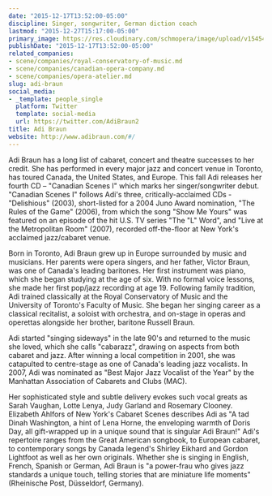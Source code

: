 ```yaml
---
date: "2015-12-17T13:52:00-05:00"
discipline: Singer, songwriter, German diction coach
lastmod: "2015-12-27T15:17:00-05:00"
primary_image: https://res.cloudinary.com/schmopera/image/upload/v1545409169/media/webhook-uploads/1450378361417/2015-12-12---Adi-Braun.jpg.jpg
publishDate: "2015-12-17T13:52:00-05:00"
related_companies:
- scene/companies/royal-conservatory-of-music.md
- scene/companies/canadian-opera-company.md
- scene/companies/opera-atelier.md
slug: adi-braun
social_media:
- _template: people_single
  platform: Twitter
  template: social-media
  url: https://twitter.com/AdiBraun2
title: Adi Braun
website: http://www.adibraun.com/#/
---
```


Adi Braun has a long list of cabaret, concert and theatre successes to her credit. She has performed in every major jazz and concert venue in Toronto, has toured Canada, the United States, and Europe. This fall Adi releases her fourth CD – "Canadian Scenes I" which marks her singer/songwriter debut. "Canadian Scenes I" follows Adi's three, critically-acclaimed CDs - "Delishious" (2003), short-listed for a 2004 Juno Award nomination, "The Rules of the Game" (2006), from which the song "Show Me Yours" was featured on an episode of the hit U.S. TV series "The "L" Word", and "Live at the Metropolitan Room" (2007), recorded off-the-floor at New York's acclaimed jazz/cabaret venue.

Born in Toronto, Adi Braun grew up in Europe surrounded by music and musicians. Her parents were opera singers, and her father, Victor Braun, was one of Canada's leading baritones. Her first instrument was piano, which she began studying at the age of six. With no formal voice lessons, she made her first pop/jazz recording at age 19. Following family tradition, Adi trained classically at the Royal Conservatory of Music and the University of Toronto's Faculty of Music. She began her singing career as a classical recitalist, a soloist with orchestra, and on-stage in operas and operettas alongside her brother, baritone Russell Braun.

Adi started "singing sideways" in the late 90's and returned to the music she loved, which she calls "cabarazz", drawing on aspects from both cabaret and jazz. After winning a local competition in 2001, she was catapulted to centre-stage as one of Canada's leading jazz vocalists. In 2007, Adi was nominated as "Best Major Jazz Vocalist of the Year" by the Manhattan Association of Cabarets and Clubs (MAC).

Her sophisticated style and subtle delivery evokes such vocal greats as Sarah Vaughan, Lotte Lenya, Judy Garland and Rosemary Clooney. Elizabeth Ahlfors of New York's Cabaret Scenes describes Adi as "A tad Dinah Washington, a hint of Lena Horne, the enveloping warmth of Doris Day, all gift-wrapped up in a unique sound that is singular Adi Braun!" Adi's repertoire ranges from the Great American songbook, to European cabaret, to contemporary songs by Canada legend's Shirley Eikhard and Gordon Lightfoot as well as her own originals. Whether she is singing in English, French, Spanish or German, Adi Braun is "a power-frau who gives jazz standards a unique touch, telling stories that are miniature life moments" (Rheinische Post, Düsseldorf, Germany).

